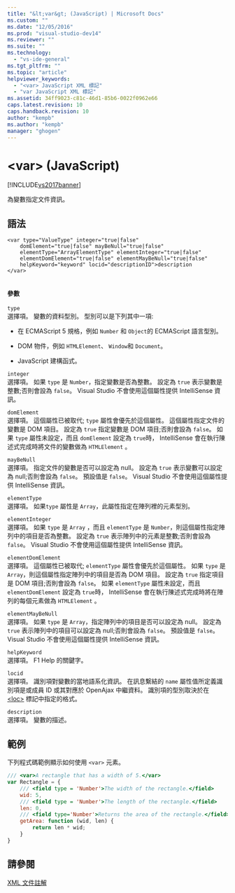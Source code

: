```yaml
---
title: "&lt;var&gt; (JavaScript) | Microsoft Docs"
ms.custom: ""
ms.date: "12/05/2016"
ms.prod: "visual-studio-dev14"
ms.reviewer: ""
ms.suite: ""
ms.technology: 
  - "vs-ide-general"
ms.tgt_pltfrm: ""
ms.topic: "article"
helpviewer_keywords: 
  - "<var> JavaScript XML 標記"
  - "var JavaScript XML 標記"
ms.assetid: 34ff9023-c81c-46d1-85b6-0022f0962e66
caps.latest.revision: 10
caps.handback.revision: 10
author: "kempb"
ms.author: "kempb"
manager: "ghogen"
---
```

# &lt;var&gt; (JavaScript)
[!INCLUDE[vs2017banner](../code-quality/includes/vs2017banner.md)]

為變數指定文件資訊。  
  
## 語法  
  
```  
<var type="ValueType" integer="true|false"  
    domElement="true|false" mayBeNull="true|false"  
    elementType="ArrayElementType" elementInteger="true|false"  
    elementDomElement="true|false" elementMayBeNull="true|false"  
    helpKeyword="keyword" locid="descriptionID">description  
</var>  
  
```  
  
#### 參數  
 `type`  
 選擇項。  變數的資料型別。   型別可以是下列其中一項:  
  
-   在 ECMAScript 5 規格，例如 `Number` 和 `Object`的 ECMAScript 語言型別。  
  
-   DOM 物件，例如 `HTMLElement`、 `Window`和 `Document`。  
  
-   JavaScript 建構函式。  
  
 `integer`  
 選擇項。  如果 `type` 是 `Number`，指定變數是否為整數。  設定為 `true` 表示變數是整數;否則會設為 `false`。  Visual Studio 不會使用這個屬性提供 IntelliSense 資訊。  
  
 `domElement`  
 選擇項。  這個屬性已被取代; `type` 屬性會優先於這個屬性。  這個屬性指定文件的變數是 DOM 項目。  設定為 `true` 指定變數是 DOM 項目;否則會設為 `false`。  如果 `type` 屬性未設定，而且 `domElement` 設定為 `true`時， IntelliSense 會在執行陳述式完成時將文件的變數做為 `HTMLElement` 。  
  
 `mayBeNull`  
 選擇項。  指定文件的變數是否可以設定為 null。  設定為 `true` 表示變數可以設定為 null;否則會設為 `false`。  預設值是 `false`。  Visual Studio 不會使用這個屬性提供 IntelliSense 資訊。  
  
 `elementType`  
 選擇項。  如果`type` 屬性是 `Array`，此屬性指定在陣列裡的元素型別。  
  
 `elementInteger`  
 選擇項。  如果 `type` 是 `Array` ，而且 `elementType` 是 `Number`，則這個屬性指定陣列中的項目是否為整數。  設定為 `true` 表示陣列中的元素是整數;否則會設為 `false`。  Visual Studio 不會使用這個屬性提供 IntelliSense 資訊。  
  
 `elementDomElement`  
 選擇項。  這個屬性已被取代; `elementType` 屬性會優先於這個屬性。  如果 `type` 是 `Array`，則這個屬性指定陣列中的項目是否為 DOM 項目。  設定為 `true` 指定項目是 DOM 項目;否則會設為 `false`。  如果 `elementType` 屬性未設定，而且 `elementDomElement` 設定為 `true`時， IntelliSense 會在執行陳述式完成時將在陣列的每個元素做為 `HTMLElement` 。  
  
 `elementMayBeNull`  
 選擇項。  如果 `type` 是 `Array`，指定陣列中的項目是否可以設定為 null。  設定為 `true` 表示陣列中的項目可以設定為 null;否則會設為 `false`。  預設值是 `false`。  Visual Studio 不會使用這個屬性提供 IntelliSense 資訊。  
  
 `helpKeyword`  
 選擇項。  F1 Help 的關鍵字。  
  
 `locid`  
 選擇項。  識別項對變數的當地語系化資訊。  在訊息繫結的 `name` 屬性值所定義識別項是或成員 ID 或其對應於 OpenAjax 中繼資料。  識別項的型別取決於在 [\<loc\>](../ide/loc-javascript.md) 標記中指定的格式。  
  
 `description`  
 選擇項。  變數的描述。  
  
## 範例  
 下列程式碼範例顯示如何使用 `<var>` 元素。  
  
```javascript  
/// <var>A rectangle that has a width of 5.</var>  
var Rectangle = {  
    /// <field type = 'Number'>The width of the rectangle.</field>  
    wid: 5,  
    /// <field type = 'Number'>The length of the rectangle.</field>  
    len: 0,  
    /// <field type='Number'>Returns the area of the rectangle.</field>  
    getArea: function (wid, len) {  
        return len * wid;  
    }  
}  
```  
  
## 請參閱  
 [XML 文件註解](../ide/xml-documentation-comments-javascript.md)